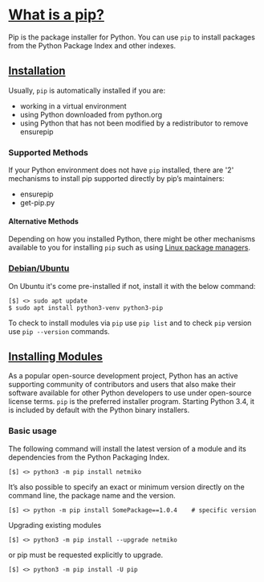# [What is a pip?](https://pypi.org/project/pip/)

Pip is the package installer for Python. You can use `pip` to install packages from the Python Package Index and other indexes.

## [Installation](https://pip.pypa.io/en/stable/installation/)

Usually, `pip` is automatically installed if you are:

- working in a virtual environment
- using Python downloaded from python.org
- using Python that has not been modified by a redistributor to remove ensurepip

### Supported Methods

If your Python environment does not have `pip` installed, there are '2' mechanisms to install pip supported directly by pip’s maintainers:

- ensurepip
- get-pip.py

#### Alternative Methods

Depending on how you installed Python, there might be other mechanisms available to you for installing `pip` such as using [Linux package managers](https://packaging.python.org/en/latest/guides/installing-using-linux-tools/#installing-pip-setuptools-wheel-with-linux-package-managers).

### [Debian/Ubuntu](https://packaging.python.org/en/latest/guides/installing-using-linux-tools/#id7)

On Ubuntu it's come pre-installed if not, install it with the below command:

```console
[$] <> sudo apt update
$ sudo apt install python3-venv python3-pip
```

To check to install modules via `pip` use `pip list` and to check `pip` version use `pip --version` commands.

## [Installing Modules](https://docs.python.org/3.8/installing/index.html)

As a popular open-source development project, Python has an active supporting community of contributors and users that also make their software available for other Python developers to use under open-source license terms. `pip` is the preferred installer program. Starting Python 3.4, it is included by default with the Python binary installers.

### Basic usage

The following command will install the latest version of a module and its dependencies from the Python Packaging Index.

```console
[$] <> python3 -m pip install netmiko
```

It’s also possible to specify an exact or minimum version directly on the command line, the package name and the version.

```console
[$] <> python -m pip install SomePackage==1.0.4    # specific version
```

Upgrading existing modules

```console
[$] <> python3 -m pip install --upgrade netmiko
```

or pip must be requested explicitly to upgrade.

```console
[$] <> python3 -m pip install -U pip
```
